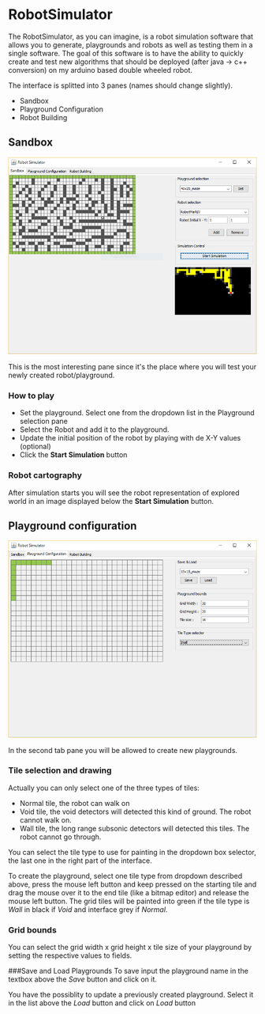 # RobotSimulator

The RobotSimulator, as you can imagine, is a robot simulation software that allows 
you to generate, playgrounds and robots as well as testing them in a single software. 
The goal of this software is to have the ability to quickly create and test new 
algorithms that should be deployed (after java -> c++ conversion) on my arduino
based double wheeled robot.

The interface is splitted into 3 panes (names should change slightly).

* Sandbox
* Playground Configuration
* Robot Building

## Sandbox
![alt](https://raw.githubusercontent.com/sergio-alves/RobotSimulator/master/res/exec.png)

This is the most interesting pane since it's the place where you will test your
newly created robot/playground. 

### How to play

* Set the playground. Select one from the dropdown list in the Playground selection pane
* Select the Robot and add it to the playground.
* Update the initial position of the robot by playing with de X-Y values (optional) 
* Click the **Start Simulation** button

### Robot cartography
After simulation starts you will see the robot representation of explored world in
an image displayed below the **Start Simulation** button.

## Playground configuration
![alt](https://raw.githubusercontent.com/sergio-alves/RobotSimulator/master/res/playground.png)

In the second tab pane you will be allowed to create new playgrounds. 

### Tile selection and drawing
Actually you can only select one of the three types of tiles:

* Normal tile, the robot can walk on
* Void tile, the void detectors will detected this kind of ground. The robot cannot walk on.
* Wall tile, the long range subsonic detectors will detected this tiles. The robot cannot go through.

You can select the tile type to use for painting in the dropdown box selector, 
the last one in the right part of the interface.

To create the playground, select one tile type from dropdown described above, 
press the mouse left button and keep pressed on the starting tile and drag the 
mouse over it to the end tile (like a bitmap editor) and release the mouse left
button. The grid tiles will be painted into green if the tile type is *Wall* in
black if *Void* and interface grey if *Normal*.

### Grid bounds
You can select the grid width x grid height x tile size of your playground by setting
the respective values to fields.

###Save and Load Playgrounds
To save input the playground name in the textbox above the *Save* button and click on it.

You have the possiblity to update a previously created playground. Select it in 
the list above the *Load* button and click on *Load* button
